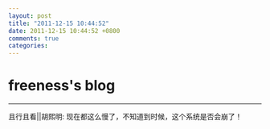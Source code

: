 ```yaml
---
layout: post
title: "2011-12-15 10:44:52"
date: 2011-12-15 10:44:52 +0800
comments: true
categories: 
---
```


# freeness's blog

----------

>
且行且看||胡熙明: 现在都这么慢了，不知道到时候，这个系统是否会崩了！